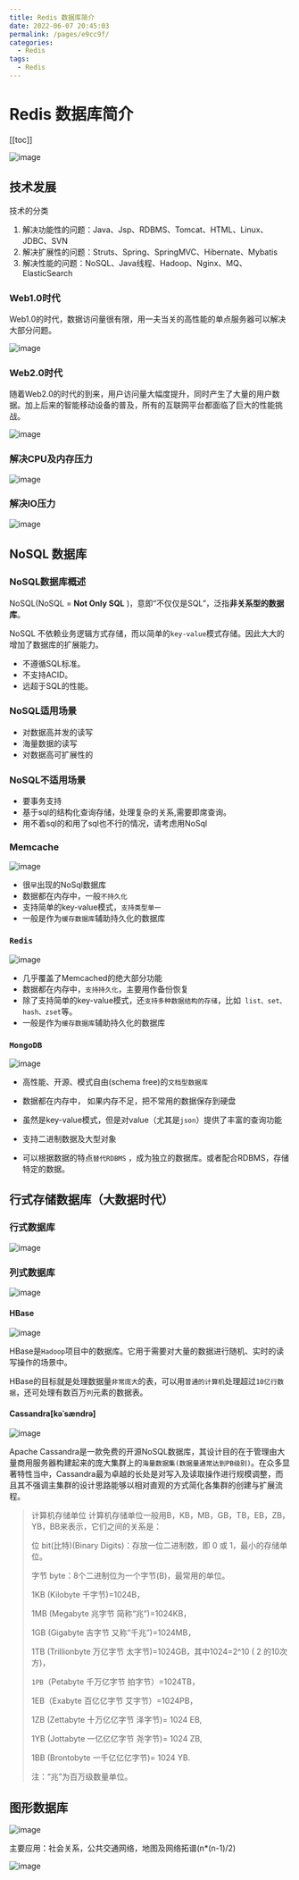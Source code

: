 ```yaml
---
title: Redis 数据库简介
date: 2022-06-07 20:45:03
permalink: /pages/e9cc9f/
categories:
  - Redis
tags:
  - Redis
---
```

# Redis 数据库简介

[[toc]]

![image](https://fastly.jsdelivr.net/gh/xustudyxu/image-hosting@master/20220607/image.1t1oqnudzvog.jpg)

## 技术发展

技术的分类

1. 解决功能性的问题：Java、Jsp、RDBMS、Tomcat、HTML、Linux、JDBC、SVN
2. 解决扩展性的问题：Struts、Spring、SpringMVC、Hibernate、Mybatis
3. 解决性能的问题：NoSQL、Java线程、Hadoop、Nginx、MQ、ElasticSearch

### Web1.0时代

Web1.0的时代，数据访问量很有限，用一夫当关的高性能的单点服务器可以解决大部分问题。

![image](https://fastly.jsdelivr.net/gh/xustudyxu/image-hosting@master/20220607/image.6oud1zlmuxc0.jpg)

### Web2.0时代

随着Web2.0的时代的到来，用户访问量大幅度提升，同时产生了大量的用户数据。加上后来的智能移动设备的普及，所有的互联网平台都面临了巨大的性能挑战。

![image](https://fastly.jsdelivr.net/gh/xustudyxu/image-hosting@master/20220607/image.6z6y7rmb2700.jpg)

### 解决CPU及内存压力

![image](https://fastly.jsdelivr.net/gh/xustudyxu/image-hosting@master/20220607/image.68w0snj2wk00.jpg)

### 解决IO压力

![image](https://fastly.jsdelivr.net/gh/xustudyxu/image-hosting@master/20220607/image.16879uz0siqo.jpg)

## NoSQL 数据库

### NoSQL数据库概述

NoSQL(NoSQL = **Not Only SQL** )，意即“不仅仅是SQL”，泛指**非关系型的数据库**。 

NoSQL 不依赖业务逻辑方式存储，而以简单的`key-value`模式存储。因此大大的增加了数据库的扩展能力。

+ 不遵循SQL标准。
+ 不支持ACID。
+ 远超于SQL的性能。

### **NoSQL适用场景**

+ 对数据高并发的读写
+ 海量数据的读写
+ 对数据高可扩展性的

### **NoSQL**不适用场景

+ 要事务支持
+ 基于sql的结构化查询存储，处理复杂的关系,需要即席查询。
+ 用不着sql的和用了sql也不行的情况，请考虑用NoSql

### **Memcache**

![image](https://fastly.jsdelivr.net/gh/xustudyxu/image-hosting@master/20220607/image.182ny65xnqdc.jpg)

+ 很`早`出现的NoSql数据库
+ 数据都在内存中，一般`不持久化`
+ 支持简单的key-value模式，`支持类型单一`
+ 一般是作为`缓存数据库`辅助持久化的数据库

### `Redis`

![image](https://fastly.jsdelivr.net/gh/xustudyxu/image-hosting@master/20220607/image.4ac55hg7d1k0.jpg)

+ 几乎覆盖了Memcached的绝大部分功能
+ 数据都在内存中，`支持持久化`，主要用作备份恢复
+ 除了支持简单的key-value模式，还`支持多种数据结构的存储`，比如` list、set、hash、zset`等。
+ 一般是作为`缓存数据库`辅助持久化的数据库

### `MongoDB`

![image](https://fastly.jsdelivr.net/gh/xustudyxu/image-hosting@master/20220607/image.2tdz837532w0.jpg)

+ 高性能、开源、模式自由(schema  free)的`文档型数据库`

+ 数据都在内存中， 如果内存不足，把不常用的数据保存到硬盘
+ 虽然是key-value模式，但是对value（尤其是`json`）提供了丰富的查询功能
+ 支持二进制数据及大型对象
+ 可以根据数据的特点`替代RDBMS` ，成为独立的数据库。或者配合RDBMS，存储特定的数据。

## 行式存储数据库（大数据时代）

### 行式数据库

![image](https://fastly.jsdelivr.net/gh/xustudyxu/image-hosting@master/20220607/image.6twpui5bneo0.jpg)

### **列式数据库**

![image](https://fastly.jsdelivr.net/gh/xustudyxu/image-hosting@master/20220607/image.5ufmal4bk20.jpg)

#### **HBase**

![image](https://fastly.jsdelivr.net/gh/xustudyxu/image-hosting@master/20220607/image.69a056iwlf40.jpg)

HBase是`Hadoop`项目中的数据库。它用于需要对大量的数据进行随机、实时的读写操作的场景中。

HBase的目标就是处理数据量`非常庞大`的表，可以用`普通的计算机`处理超过`10亿行数据`，还可处理有数百万`列`元素的数据表。

####  **Cassandra[kəˈsændrə]**

![image](https://fastly.jsdelivr.net/gh/xustudyxu/image-hosting@master/20220607/image.4ua54uzp09s0.jpg)

Apache Cassandra是一款免费的开源NoSQL数据库，其设计目的在于管理由大量商用服务器构建起来的庞大集群上的`海量数据集(数据量通常达到PB级别)`。在众多显著特性当中，Cassandra最为卓越的长处是对写入及读取操作进行规模调整，而且其不强调主集群的设计思路能够以相对直观的方式简化各集群的创建与扩展流程。

> 计算机存储单位 计算机存储单位一般用B，KB，MB，GB，TB，EB，ZB，YB，BB来表示，它们之间的关系是：
>
> 位 bit(比特)(Binary Digits)：存放一位二进制数，即 0 或 1，最小的存储单位。
>
> 字节 byte：8个二进制位为一个字节(B)，最常用的单位。
>
> 1KB (Kilobyte 千字节)=1024B，
>
> 1MB (Megabyte 兆字节 简称“兆”)=1024KB，
>
> 1GB (Gigabyte 吉字节 又称“千兆”)=1024MB，
>
> 1TB (Trillionbyte 万亿字节 太字节)=1024GB，其中1024=2^10 ( 2 的10次方)，
>
> `1PB`（Petabyte 千万亿字节 拍字节）=1024TB，
>
> 1EB（Exabyte 百亿亿字节 艾字节）=1024PB，
>
> 1ZB (Zettabyte 十万亿亿字节 泽字节)= 1024 EB,
>
> 1YB (Jottabyte 一亿亿亿字节 尧字节)= 1024 ZB,
>
> 1BB (Brontobyte 一千亿亿亿字节)= 1024 YB.
>
> 注：“兆”为百万级数量单位。

## 图形数据库

![image](https://fastly.jsdelivr.net/gh/xustudyxu/image-hosting@master/20220607/image.5i6pukp7ya00.jpg)

主要应用：社会关系，公共交通网络，地图及网络拓谱(n*(n-1)/2)

![image](https://fastly.jsdelivr.net/gh/xustudyxu/image-hosting@master/20220607/image.29xsu06f6hgk.jpg)

